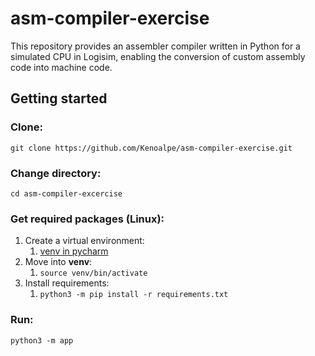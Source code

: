 # asm-compiler-exercise
This repository provides an assembler compiler written in Python for a simulated CPU in Logisim, enabling the conversion of custom assembly code into machine code.

## Getting started
### Clone:
`git clone https://github.com/Kenoalpe/asm-compiler-exercise.git`

### Change directory:
`cd asm-compiler-excercise`

### Get required packages (Linux):
1. Create a virtual environment:
   1. [venv in pycharm](https://www.jetbrains.com/help/pycharm/creating-virtual-environment.html)
2. Move into **venv**:
   1. `source venv/bin/activate`
3. Install requirements:
    1. `python3 -m pip install -r requirements.txt`

### Run:
`python3 -m app`
